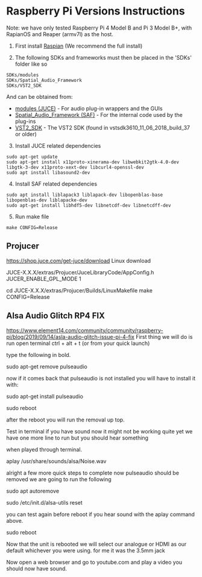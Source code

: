 # Raspberry Pi Versions Instructions

Note: we have only tested Raspberry Pi 4 Model B and Pi 3 Model B+, with RapianOS and Reaper (armv7l) as the host.

1. First install [Raspian](https://www.raspberrypi.org/downloads/raspbian/)  (We recommend the full install)

2. The following SDKs and frameworks must then be placed in the 'SDKs' folder like so

```
SDKs/modules
SDKs/Spatial_Audio_Framework
SDKs/VST2_SDK
```
And can be obtained from:

* [modules (JUCE)](https://shop.juce.com/get-juce/download) - For audio plug-in wrappers and the GUIs
* [Spatial_Audio_Framework (SAF)](https://github.com/leomccormack/Spatial_Audio_Framework) - For the internal code used by the plug-ins
* [VST2_SDK](https://github.com/steinbergmedia/vst3sdk/releases) - The VST2 SDK (found in vstsdk3610_11_06_2018_build_37 or older)

3. Install JUCE related dependencies
```
sudo apt-get update
sudo apt-get install x11proto-xinerama-dev libwebkit2gtk-4.0-dev libgtk-3-dev x11proto-xext-dev libcurl4-openssl-dev 
sudo apt install libasound2-dev
```
 
4. Install SAF related dependencies

```
sudo apt install liblapack3 liblapack-dev libopenblas-base libopenblas-dev liblapacke-dev
sudo apt-get install libhdf5-dev libnetcdf-dev libnetcdff-dev
```

5. Run make file 
```
make CONFIG=Release
```


## Projucer

https://shop.juce.com/get-juce/download
Linux download

JUCE-X.X.X/extras/Projucer/JuceLibraryCode/AppConfig.h
JUCER_ENABLE_GPL_MODE 1

cd JUCE-X.X.X/extras/Projucer/Builds/LinuxMakefile
make CONFIG=Release







## Alsa Audio Glitch RP4 FIX
https://www.element14.com/community/community/raspberry-pi/blog/2019/09/14/asla-audio-glitch-issue-pi-4-fix
First thing we will do is run open terminal ctrl + alt + t  (or from your quick launch)

type the following in bold.

sudo apt-get remove pulseaudio

now if it comes back that pulseaudio is not installed you will have to install it with:

sudo apt-get install pulseaudio

sudo reboot

after the reboot you will run the removal up top.

Test in terminal if you have sound now it might not be working quite yet we have one more line to run but you should hear something

when played through terminal.

aplay /usr/share/sounds/alsa/Noise.wav

alright a few more quick steps to complete now pulseaudio should be removed we are going to run the following

sudo apt autoremove

sudo /etc/init.d/alsa-utils reset

you can test again before reboot if you hear sound with the aplay command above.

sudo reboot

Now that the unit is rebooted we will select our analogue or HDMI as our default whichever you were using. for me it was the 3.5mm jack

Now open a web browser and go to youtube.com and play a video you should now have sound.


